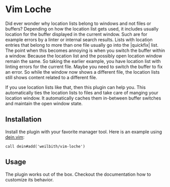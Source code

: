# Vim Loche

Did ever wonder why location lists belong to windows and not files or buffers?
Depending on how the location list gets used, it includes usually location
for the buffer displayed in the current window. Such are for example errors by
a linter or internal search results. Lists with location entries that belong
to more than one file usually go into the |quickfix| list. The point when this
becomes annoying is when you switch the buffer within a window. Because the
location list and the possibly open location window remain the same. So taking
the earlier example, you have location list with linting errors for the
current file. Maybe you need to switch the buffer to fix an error. So while
the window now shows a different file, the location lists still shows content
related to a different file.

If you use location lists like that, then this plugin can help you. This
automatically ties the location lists to files and take care of manging your
location window. It automatically caches them in-between buffer switches and
maintain the open window state.

## Installation

Install the plugin with your favorite manager tool. Here is an example using
[dein.vim](https://github.com/Shougo/dein.vim):

```vim
call dein#add('weilbith/vim-loche')
```

## Usage

The plugin works out of the box. Checkout the documentation how to customize its
behavior.
